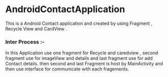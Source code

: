 # AndroidContactApplication 

This is a Android Contact application and created by using Fragment , Recycle View and CardView .


### Inter Process :-

In this Application use one fragment for Recycle and caredview , second fragment use for imageView and details and last fragment use for add Contact details. 
then second and last Fragment is host by MainActivity and then use interface for communicate with each fragements.


